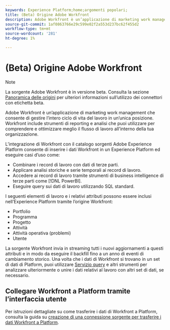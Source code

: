 ```yaml
---
keywords: Experience Platform;home;argomenti popolari;
title: (Beta) Origine Adobe Workfront
description: Adobe Workfront è un’applicazione di marketing work management che consente di gestire l’intero ciclo di vita del lavoro in un’unica posizione. Workfront include strumenti di reporting e analisi che puoi utilizzare per comprendere e ottimizzare meglio il flusso di lavoro all’interno della tua organizzazione.
source-git-commit: 1af0863766e29c599e02f2a553d237bc62f455d2
workflow-type: tm+mt
source-wordcount: '281'
ht-degree: 1%

---
```


# (Beta) Origine Adobe Workfront

>[!NOTE]
>
>La sorgente Adobe Workfront è in versione beta. Consulta la sezione [Panoramica delle origini](../../home.md#terms-and-conditions) per ulteriori informazioni sull’utilizzo dei connettori con etichetta beta.

Adobe Workfront è un’applicazione di marketing work management che consente di gestire l’intero ciclo di vita del lavoro in un’unica posizione. Workfront include strumenti di reporting e analisi che puoi utilizzare per comprendere e ottimizzare meglio il flusso di lavoro all’interno della tua organizzazione.

L’integrazione di Workfront con il catalogo sorgenti Adobe Experience Platform consente di inserire i dati Workfront in un Experience Platform ed eseguire casi d’uso come:

* Combinare i record di lavoro con dati di terze parti.
* Applicare analisi storiche e serie temporali ai record di lavoro.
* Accedere ai record di lavoro tramite strumenti di business intelligence di terze parti come [!DNL PowerBI].
* Eseguire query sui dati di lavoro utilizzando SQL standard.

I seguenti elementi di lavoro e i relativi attributi possono essere inclusi nell’Experience Platform tramite l’origine Workfront:

* Portfolio
* Programma
* Progetto
* Attività
* Attività operativa (problemi)
* Utente

La sorgente Workfront invia in streaming tutti i nuovi aggiornamenti a questi attributi e in modo da eseguire il backfill fino a un anno di eventi di cambiamento storico. Una volta che i dati di Workfront si trovano in un set di dati di Platform, puoi utilizzare [Servizio query](../../../query-service/home.md) e altri strumenti per analizzare ulteriormente o unire i dati relativi al lavoro con altri set di dati, se necessario.

## Collegare Workfront a Platform tramite l’interfaccia utente

Per istruzioni dettagliate su come trasferire i dati di Workfront a Platform, consulta la guida su [creazione di una connessione sorgente per trasferire i dati Workfront a Platform](../../tutorials/ui/create/adobe-applications/workfront.md).